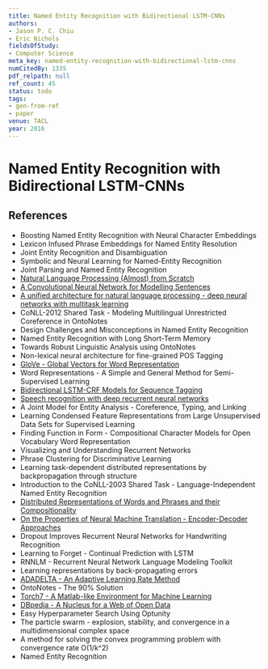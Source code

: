 ```yaml
---
title: Named Entity Recognition with Bidirectional LSTM-CNNs
authors:
- Jason P. C. Chiu
- Eric Nichols
fieldsOfStudy:
- Computer Science
meta_key: named-entity-recognition-with-bidirectional-lstm-cnns
numCitedBy: 1335
pdf_relpath: null
ref_count: 45
status: todo
tags:
- gen-from-ref
- paper
venue: TACL
year: 2016
---
```


# Named Entity Recognition with Bidirectional LSTM-CNNs

## References

- Boosting Named Entity Recognition with Neural Character Embeddings
- Lexicon Infused Phrase Embeddings for Named Entity Resolution
- Joint Entity Recognition and Disambiguation
- Symbolic and Neural Learning for Named-Entity Recognition
- Joint Parsing and Named Entity Recognition
- [Natural Language Processing (Almost) from Scratch](./natural-language-processing-almost-from-scratch.md)
- [A Convolutional Neural Network for Modelling Sentences](./a-convolutional-neural-network-for-modelling-sentences.md)
- [A unified architecture for natural language processing - deep neural networks with multitask learning](./a-unified-architecture-for-natural-language-processing-deep-neural-networks-with-multitask-learning.md)
- CoNLL-2012 Shared Task - Modeling Multilingual Unrestricted Coreference in OntoNotes
- Design Challenges and Misconceptions in Named Entity Recognition
- Named Entity Recognition with Long Short-Term Memory
- Towards Robust Linguistic Analysis using OntoNotes
- Non-lexical neural architecture for fine-grained POS Tagging
- [GloVe - Global Vectors for Word Representation](./glove-global-vectors-for-word-representation.md)
- Word Representations - A Simple and General Method for Semi-Supervised Learning
- [Bidirectional LSTM-CRF Models for Sequence Tagging](./bidirectional-lstm-crf-models-for-sequence-tagging.md)
- [Speech recognition with deep recurrent neural networks](./speech-recognition-with-deep-recurrent-neural-networks.md)
- A Joint Model for Entity Analysis - Coreference, Typing, and Linking
- Learning Condensed Feature Representations from Large Unsupervised Data Sets for Supervised Learning
- Finding Function in Form - Compositional Character Models for Open Vocabulary Word Representation
- Visualizing and Understanding Recurrent Networks
- Phrase Clustering for Discriminative Learning
- Learning task-dependent distributed representations by backpropagation through structure
- Introduction to the CoNLL-2003 Shared Task - Language-Independent Named Entity Recognition
- [Distributed Representations of Words and Phrases and their Compositionality](./distributed-representations-of-words-and-phrases-and-their-compositionality.md)
- [On the Properties of Neural Machine Translation - Encoder-Decoder Approaches](./on-the-properties-of-neural-machine-translation-encoder-decoder-approaches.md)
- Dropout Improves Recurrent Neural Networks for Handwriting Recognition
- Learning to Forget - Continual Prediction with LSTM
- RNNLM - Recurrent Neural Network Language Modeling Toolkit
- Learning representations by back-propagating errors
- [ADADELTA - An Adaptive Learning Rate Method](./adadelta-an-adaptive-learning-rate-method.md)
- OntoNotes - The 90% Solution
- [Torch7 - A Matlab-like Environment for Machine Learning](./torch7-a-matlab-like-environment-for-machine-learning.md)
- [DBpedia - A Nucleus for a Web of Open Data](./dbpedia-a-nucleus-for-a-web-of-open-data.md)
- Easy Hyperparameter Search Using Optunity
- The particle swarm - explosion, stability, and convergence in a multidimensional complex space
- A method for solving the convex programming problem with convergence rate O(1/k^2)
- Named Entity Recognition
